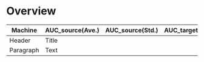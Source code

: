 # Overview
| Machine      | AUC_source(Ave.) | AUC_source(Std.) | AUC_target(Ave.) | AUC_target(Std.) | pAUC(Ave.) | pAUC(Std.) |
| ----------- | ----------- | ----------- | ----------- | ----------- | ----------- | ----------- |
| Header      | Title       | | | | | |
| Paragraph   | Text        | | | | | |
